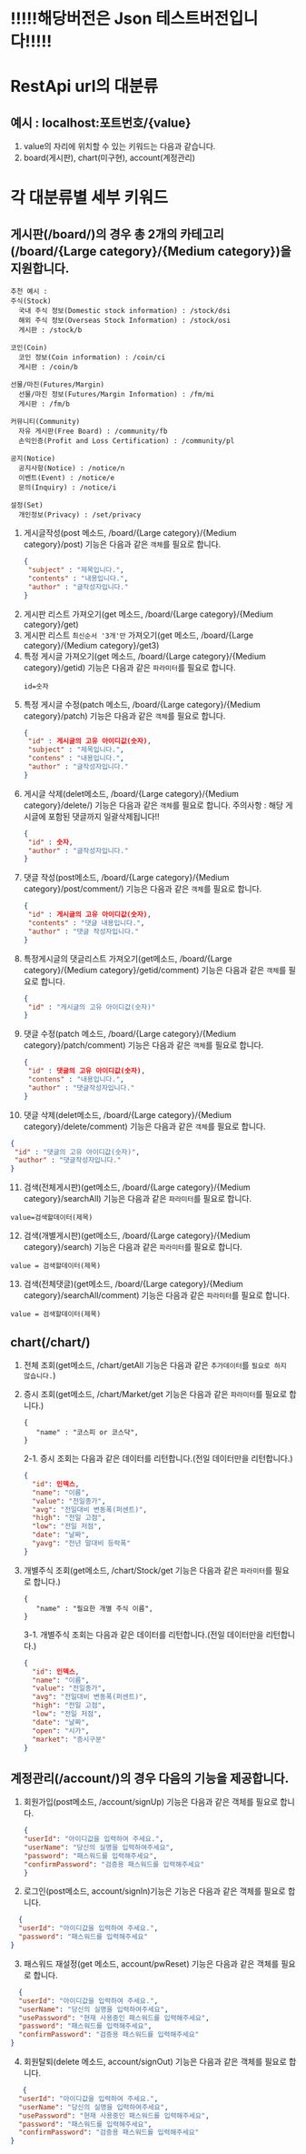 <h1> !!!!!해당버전은 Json 테스트버전입니다!!!!!</h1>

<h1> RestApi url의 대분류</h1>
<h2> 예시 : localhost:포트번호/{value}</h2>

1. value의 자리에 위치할 수 있는 키워드는 다음과 같습니다.
2. board(게시판), chart(미구현), account(계정관리)

<h1> 각 대분류별 세부 키워드 </h1>

<h2> 게시판(/board/)의 경우 총 2개의 카테고리(/board/{Large category}/{Medium category})을 지원합니다.</h2>

    추천 예시 : 
    주식(Stock) 
      국내 주식 정보(Domestic stock information) : /stock/dsi
      해외 주식 정보(Overseas Stock Information) : /stock/osi
      게시판 : /stock/b

    코인(Coin) 
      코인 정보(Coin information) : /coin/ci
      게시판 : /coin/b

    선물/마진(Futures/Margin)
      선물/마진 정보(Futures/Margin Information) : /fm/mi
      게시판 : /fm/b

    커뮤니티(Community)
      자유 게시판(Free Board) : /community/fb
      손익인증(Profit and Loss Certification) : /community/pl

    공지(Notice)
      공지사항(Notice) : /notice/n
      이벤트(Event) : /notice/e
      문의(Inquiry) : /notice/i

    설정(Set)
      개인정보(Privacy) : /set/privacy

1. 게시글작성(post 메소드, /board/{Large category}/{Medium category}/post) 기능은 다음과 같은 ```객체```를 필요로 합니다.
   ```JSON
   {
    "subject" : "제목입니다.",
    "contents" : "내용입니다.",
    "author" : "글작성자입니다."
   }
   ```
2. 게시판 리스트 가져오기(get 메소드, /board/{Large category}/{Medium category}/get)
3. 게시판 리스트 ```최신순서 '3개'만``` 가져오기(get 메소드, /board/{Large category}/{Medium category}/get3)
4. 특정 게시글 가져오기(get 메소드, /board/{Large category}/{Medium category}/getid) 기능은 다음과 같은 ```파라미터```를 필요로 합니다.
   ```
   id=숫자
   ```
5. 특정 게시글 수정(patch 메소드, /board/{Large category}/{Medium category}/patch) 기능은 다음과 같은 ```객체```를 필요로 합니다.
   ````JSON
   {
    "id" : 게시글의 고유 아이디값(숫자),
    "subject" : "제목입니다.",
    "contens" : "내용입니다.",
    "author" : "글작성자입니다."
   }
   ````
6. 게시글 삭제(delet메소드, /board/{Large category}/{Medium category}/delete/) 기능은 다음과 같은 ```객체```를 필요로 합니다.
   주의사항 : 해당 게시글에 포함된 댓글까지 일괄삭제됩니다!!
   ````JSON
   {
    "id" : 숫자,
    "author" : "글작성자입니다."
   }
   ````
7. 댓글 작성(post메소드, /board/{Large category}/{Medium category}/post/comment/) 기능은 다음과 같은 ```객체```를 필요로 합니다.
   ````JSON
   {
    "id" : 게시글의 고유 아이디값(숫자),
    "contents" : "댓글 내용입니다.",
    "author" : "댓글 작성자입니다."
   }
   ````
8. 특정게시글의 댓글리스트 가져오기(get메소드, /board/{Large category}/{Medium category}/getid/comment) 기능은 다음과 같은 ```객체```를 필요로 합니다.
   ````JSON
   {
    "id" : "게시글의 고유 아이디값(숫자)"
   }
   ````
9. 댓글 수정(patch 메소드, /board/{Large category}/{Medium category}/patch/comment) 기능은 다음과 같은 ```객체```를 필요로 합니다.
   ````JSON
   {
    "id" : 댓글의 고유 아이디값(숫자),
    "contens" : "내용입니다.",
    "author" : "댓글작성자입니다."
   }
   ````
10. 댓글 삭제(delet메소드, /board/{Large category}/{Medium category}/delete/comment) 기능은 다음과 같은 ```객체```를 필요로 합니다.
   ````JSON
   {
    "id" : "댓글의 고유 아이디값(숫자)",
    "author" : "댓글작성자입니다."
   }
   ````
11. 검색(전체게시판)(get메소드, /board/{Large category}/{Medium category}/searchAll) 기능은 다음과 같은 ```파라미터```를 필요로 합니다.
   ```
   value=검색할데이터(제목)
   ```
12. 검색(개별게시판)(get메소드, /board/{Large category}/{Medium category}/search) 기능은 다음과 같은 ```파라미터```를 필요로 합니다.
   ```
   value = 검색할데이터(제목)
   ```
13. 검색(전체댓글)(get메소드, /board/{Large category}/{Medium category}/searchAll/comment) 기능은 다음과 같은 ```파라미터```를 필요로 합니다.
   ```
   value = 검색할데이터(제목)
   ```

<h2> chart(/chart/) </h2>

1. 전체 조회(get메소드, /chart/getAll 기능은 다음과 같은 ```추가데이터```를 ```필요로 하지 않습니다.```)

2. 증시 조회(get메소드, /chart/Market/get 기능은 다음과 같은 ```파라미터```를 필요로 합니다.)
   ````
   {
      "name" : "코스피 or 코스닥",
   }
   ````
   2-1. 증시 조회는 다음과 같은 데이터를 리턴합니다.(전일 데이터만을 리턴합니다.)
      ```JSON
      {
        "id": 인덱스,
        "name": "이름",
        "value": "전일종가",
        "avg": "전일대비 변동폭(퍼센트)",
        "high": "전일 고점",
        "low": "전일 저점",
        "date": "날짜",
        "yavg": "전년 말대비 등락폭"
      }
      ```
3. 개별주식 조회(get메소드, /chart/Stock/get 기능은 다음과 같은 ```파라미터```를 필요로 합니다.)
   ````
   {
      "name" : "필요한 개별 주식 이름",
   }
   ````
   3-1. 개별주식 조회는 다음과 같은 데이터를 리턴합니다.(전일 데이터만을 리턴합니다.)
      ```JSON
      {
        "id": 인덱스,
        "name": "이름",
        "value": "전일종가",
        "avg": "전일대비 변동폭(퍼센트)",
        "high": "전일 고점",
        "low": "전일 저점",
        "date": "날짜",
        "open": "시가",
        "market": "증시구분"
      }
      ```

<h2> 계정관리(/account/)의 경우 다음의 기능을 제공합니다. </h2>

1. 회원가입(post메소드, /account/signUp) 기능은 다음과 같은 객체를 필요로 합니다.

   ```JSON
   {
   "userId": "아이디값을 입력하여 주세요.",
   "userName": "당신의 실명을 입력하여주세요",
   "password": "패스워드를 입력해주세요",
   "confirmPassword": "검증용 패스워드를 입력해주세요"
   }
   ```


2. 로그인(post메소드, account/signIn)기능은 기능은 다음과 같은 객체를 필요로 합니다.

````JSON
  {
  "userId": "아이디값을 입력하여 주세요.",
  "password": "패스워드를 입력해주세요"
}
````

3. 패스워드 재설정(get 메소드, account/pwReset) 기능은 다음과 같은 객체를 필요로 합니다.

````JSON
  {
  "userId": "아이디값을 입력하여 주세요.",
  "userName": "당신의 실명을 입력하여주세요",
  "usePassword": "현재 사용중인 패스워드를 입력해주세요",
  "password": "패스워드를 입력해주세요",
  "confirmPassword": "검증용 패스워드를 입력해주세요"
}
````

4. 회원탈퇴(delete 메소드, account/signOut) 기능은 다음과 같은 객체를 필요로 합니다.

````JSON
   {
  "userId": "아이디값을 입력하여 주세요.",
  "userName": "당신의 실명을 입력하여주세요",
  "usePassword": "현재 사용중인 패스워드를 입력해주세요",
  "password": "패스워드를 입력해주세요",
  "confirmPassword": "검증용 패스워드를 입력해주세요"
}
````